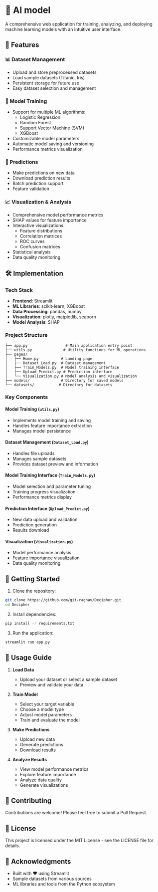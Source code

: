 # 🤖 AI model

A comprehensive web application for training, analyzing, and deploying machine learning models with an intuitive user interface.

## 🌟 Features

### 📊 Dataset Management

-   Upload and store preprocessed datasets
-   Load sample datasets (Titanic, Iris)
-   Persistent storage for future use
-   Easy dataset selection and management

### 🎯 Model Training

-   Support for multiple ML algorithms:
    -   Logistic Regression
    -   Random Forest
    -   Support Vector Machine (SVM)
    -   XGBoost
-   Customizable model parameters
-   Automatic model saving and versioning
-   Performance metrics visualization

### 🔮 Predictions

-   Make predictions on new data
-   Download prediction results
-   Batch prediction support
-   Feature validation

### 📈 Visualization & Analysis

-   Comprehensive model performance metrics
-   SHAP values for feature importance
-   Interactive visualizations:
    -   Feature distributions
    -   Correlation matrices
    -   ROC curves
    -   Confusion matrices
-   Statistical analysis
-   Data quality monitoring

## 🛠️ Implementation

### Tech Stack

-   **Frontend**: Streamlit
-   **ML Libraries**: scikit-learn, XGBoost
-   **Data Processing**: pandas, numpy
-   **Visualization**: plotly, matplotlib, seaborn
-   **Model Analysis**: SHAP

### Project Structure

```
├── app.py                 # Main application entry point
├── utils.py              # Utility functions for ML operations
├── pages/
│   ├── Home.py          # Landing page
│   ├── Dataset_Load.py  # Dataset management
│   ├── Train_Models.py  # Model training interface
│   ├── Upload_Predict.py # Prediction interface
│   └── Visualization.py # Model analysis and visualization
├── models/              # Directory for saved models
└── datasets/           # Directory for datasets
```

### Key Components

#### Model Training (`utils.py`)

-   Implements model training and saving
-   Handles feature importance extraction
-   Manages model persistence

#### Dataset Management (`Dataset_Load.py`)

-   Handles file uploads
-   Manages sample datasets
-   Provides dataset preview and information

#### Model Training Interface (`Train_Models.py`)

-   Model selection and parameter tuning
-   Training progress visualization
-   Performance metrics display

#### Prediction Interface (`Upload_Predict.py`)

-   New data upload and validation
-   Prediction generation
-   Results download

#### Visualization (`Visualization.py`)

-   Model performance analysis
-   Feature importance visualization
-   Data quality monitoring

## 🚀 Getting Started

1. Clone the repository:

```bash
git clone https://github.com/git-raghav/Decipher.git
cd Decipher
```

2. Install dependencies:

```bash
pip install -r requirements.txt
```

3. Run the application:

```bash
streamlit run app.py
```

## 📝 Usage Guide

1. **Load Data**

    - Upload your dataset or select a sample dataset
    - Preview and validate your data

2. **Train Model**

    - Select your target variable
    - Choose a model type
    - Adjust model parameters
    - Train and evaluate the model

3. **Make Predictions**

    - Upload new data
    - Generate predictions
    - Download results

4. **Analyze Results**
    - View model performance metrics
    - Explore feature importance
    - Analyze data quality
    - Generate visualizations

## 🤝 Contributing

Contributions are welcome! Please feel free to submit a Pull Request.

## 📄 License

This project is licensed under the MIT License - see the LICENSE file for details.

## 🙏 Acknowledgments

-   Built with ❤️ using Streamlit
-   Sample datasets from various sources
-   ML libraries and tools from the Python ecosystem
